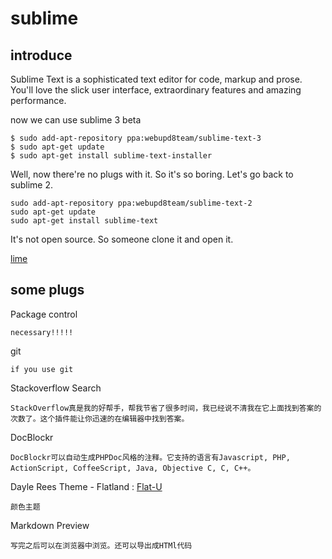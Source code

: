 sublime
====

## introduce

Sublime Text is a sophisticated text editor for code, markup and prose.
You'll love the slick user interface, extraordinary features and amazing performance.

now we can use sublime 3 beta


	$ sudo add-apt-repository ppa:webupd8team/sublime-text-3
	$ sudo apt-get update
	$ sudo apt-get install sublime-text-installer

Well, now there're no plugs with it. So it's so boring.
Let's go back to sublime 2.

	sudo add-apt-repository ppa:webupd8team/sublime-text-2
	sudo apt-get update
	sudo apt-get install sublime-text

It's not open source. So someone clone it and open it.

[lime](https://github.com/limetext/lime)


## some plugs

Package control
	
	necessary!!!!!

git

	if you use git

Stackoverflow Search

	StackOverflow真是我的好帮手，帮我节省了很多时间，我已经说不清我在它上面找到答案的次数了。这个插件能让你迅速的在编辑器中找到答案。

DocBlockr

	DocBlockr可以自动生成PHPDoc风格的注释。它支持的语言有Javascript, PHP, ActionScript, CoffeeScript, Java, Objective C, C, C++。

Dayle Rees
Theme - Flatland : [Flat-U](http://designmodo.github.io/Flat-UI/)
	
	颜色主题

Markdown Preview

	写完之后可以在浏览器中浏览。还可以导出成HTMl代码